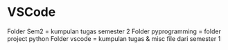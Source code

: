 # VSCode
Folder Sem2 = kumpulan tugas semester 2
Folder pyprogramming = folder project python
Folder vscode = kumpulan tugas & misc file dari semester 1
